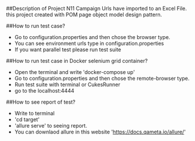 ##Description of Project
N11 Campaign Urls have imported to an Excel File.
this project created with POM page object model design pattern.

##How to run test case? 
- Go to configuration.properties and then chose the browser type.
- You can see environment urls type in configuration.properties
- If you want parallel test please run test suite

##How to run test case in Docker selenium grid container?
- Open the terminal and write 'docker-compose up' 
- Go to configuration.properties and then chose the remote-browser type.
- Run test suite with terminal or CukesRunner
- go to the localhost:4444 

##How to see report of test? 
- Write to terminal 
- 'cd target'
- 'allure serve' to seeing report.
- You can downlaod allure in this website 'https://docs.qameta.io/allure/'